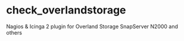 # check_overlandstorage
Nagios &amp; Icinga 2 plugin for Overland Storage SnapServer N2000 and others
